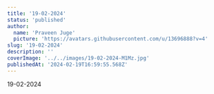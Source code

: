 ```yaml
---
title: '19-02-2024'
status: 'published'
author:
  name: 'Praveen Juge'
  picture: 'https://avatars.githubusercontent.com/u/13696888?v=4'
slug: '19-02-2024'
description: ''
coverImage: '../../images/19-02-2024-M1Mz.jpg'
publishedAt: '2024-02-19T16:59:55.568Z'
---
```


19-02-2024